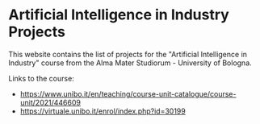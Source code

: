 # Artificial Intelligence in Industry Projects

This website contains the list of projects for the "Artificial Intelligence in Industry" course from the Alma Mater Studiorum - University of Bologna.

Links to the course:
- https://www.unibo.it/en/teaching/course-unit-catalogue/course-unit/2021/446609
- https://virtuale.unibo.it/enrol/index.php?id=30199 
